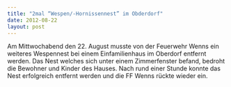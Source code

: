 ```yaml
---
title: "2mal “Wespen/-Hornissennest” im Obderdorf"
date: 2012-08-22
layout: post
---
```


Am Mittwochabend den 22. August musste von der Feuerwehr Wenns ein weiteres Wespennest bei einem Einfamilienhaus im Oberdorf entfernt werden. Das Nest welches sich unter einem Zimmerfenster befand, bedroht die Bewohner und Kinder des Hauses. Nach rund einer Stunde konnte das Nest erfolgreich entfernt werden und die FF Wenns rückte wieder ein.